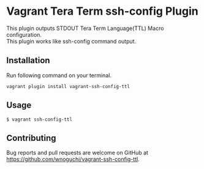 # Vagrant Tera Term ssh-config Plugin

This plugin outputs STDOUT Tera Term Language(TTL) Macro configuration.  
This plugin works like ssh-config command output.

## Installation

Run following command on your terminal.

```
vagrant plugin install vagrant-ssh-config-ttl
```

## Usage

```
$ vagrant ssh-config-ttl
```

## Contributing

Bug reports and pull requests are welcome on GitHub at https://github.com/wnoguchi/vagrant-ssh-config-ttl.
